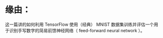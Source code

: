 
# 缘由：

这一篇讲的如何利用 TensorFlow 使用（经典） MNIST 数据集训练并评估一个用于识别手写数字的简易前馈神经网络（ feed-forward neural network ）。
